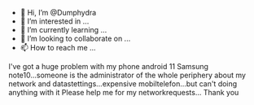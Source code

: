 - 👋 Hi, I’m @Dumphydra
- 👀 I’m interested in ...
- 🌱 I’m currently learning ...
- 💞️ I’m looking to collaborate on ...
- 📫 How to reach me ...

<!---
Dumphydra/Dumphydra is a ✨ special ✨ repository because its `README.md` (this file) appears on your GitHub profile.
You can click the Preview link to take a look at your changes.
--->
I've got a huge problem with my phone android 11 Samsung note10...someone is the administrator of the
 whole periphery about my network and datastettings...expensive mobiltelefon...but can't doing anything with it 
Please help me for my networkrequests...
Thank you 
 
